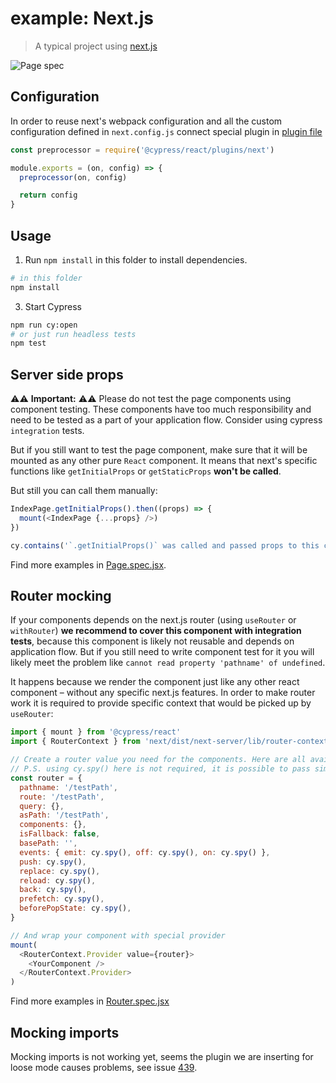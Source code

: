 # example: Next.js

> A typical project using [next.js](https://nextjs.org/)

![Page spec](images/page-spec.png)

## Configuration

In order to reuse next's webpack configuration and all the custom configuration defined in `next.config.js` connect special plugin in [plugin file](./cypress/plugins/index.js)

```js
const preprocessor = require('@cypress/react/plugins/next')

module.exports = (on, config) => {
  preprocessor(on, config)

  return config
}
```

## Usage

1. Run `npm install` in this folder to install dependencies.

```bash
# in this folder
npm install
```

3. Start Cypress

```bash
npm run cy:open
# or just run headless tests
npm test
```

## Server side props

⚠️⚠️ **Important:** ⚠️⚠️ Please do not test the page components using component testing. These components have too much responsibility and need to be tested as a part of your application flow. Consider using cypress `integration` tests.

But if you still want to test the page component, make sure that it will be mounted as any other pure `React` component. It means that next's specific functions like `getInitialProps` or `getStaticProps` **won't be called**.

But still you can call them manually:

```js
IndexPage.getInitialProps().then((props) => {
  mount(<IndexPage {...props} />)
})

cy.contains('`.getInitialProps()` was called and passed props to this component')
```

Find more examples in [Page.spec.jsx](./cypress/components/Page.spec.jsx).

## Router mocking

If your components depends on the next.js router (using `useRouter` or `withRouter`) **we recommend to cover this component with integration tests**, because this component is likely not reusable and depends on application flow. But if you still need to write component test for it you will likely meet the problem like `cannot read property 'pathname' of undefined`.

It happens because we render the component just like any other react component – without any specific next.js features. In order to make router work it is required to provide specific context that would be picked up by `useRouter`:

```js
import { mount } from '@cypress/react'
import { RouterContext } from 'next/dist/next-server/lib/router-context'

// Create a router value you need for the components. Here are all available values as for next v9.5
// P.S. using cy.spy() here is not required, it is possible to pass simple () => {} function
const router = {
  pathname: '/testPath',
  route: '/testPath',
  query: {},
  asPath: '/testPath',
  components: {},
  isFallback: false,
  basePath: '',
  events: { emit: cy.spy(), off: cy.spy(), on: cy.spy() },
  push: cy.spy(),
  replace: cy.spy(),
  reload: cy.spy(),
  back: cy.spy(),
  prefetch: cy.spy(),
  beforePopState: cy.spy(),
}

// And wrap your component with special provider
mount(
  <RouterContext.Provider value={router}>
    <YourComponent />
  </RouterContext.Provider>
)
```

Find more examples in [Router.spec.jsx](./cypress/components/Router.spec.jsx)

## Mocking imports

Mocking imports is not working yet, seems the plugin we are inserting for loose mode causes problems, see issue [439](https://github.com/bahmutov/@cypress/react/issues/439).

